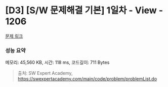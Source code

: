 # [D3] [S/W 문제해결 기본] 1일차 - View - 1206 

[문제 링크](https://swexpertacademy.com/main/code/problem/problemDetail.do?contestProbId=AV134DPqAA8CFAYh) 

### 성능 요약

메모리: 45,560 KB, 시간: 118 ms, 코드길이: 711 Bytes



> 출처: SW Expert Academy, https://swexpertacademy.com/main/code/problem/problemList.do